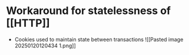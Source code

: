 # Workaround for statelessness of [[HTTP]]
- Cookies used to maintain state between transactions
![[Pasted image 20250120120434 1.png]]
